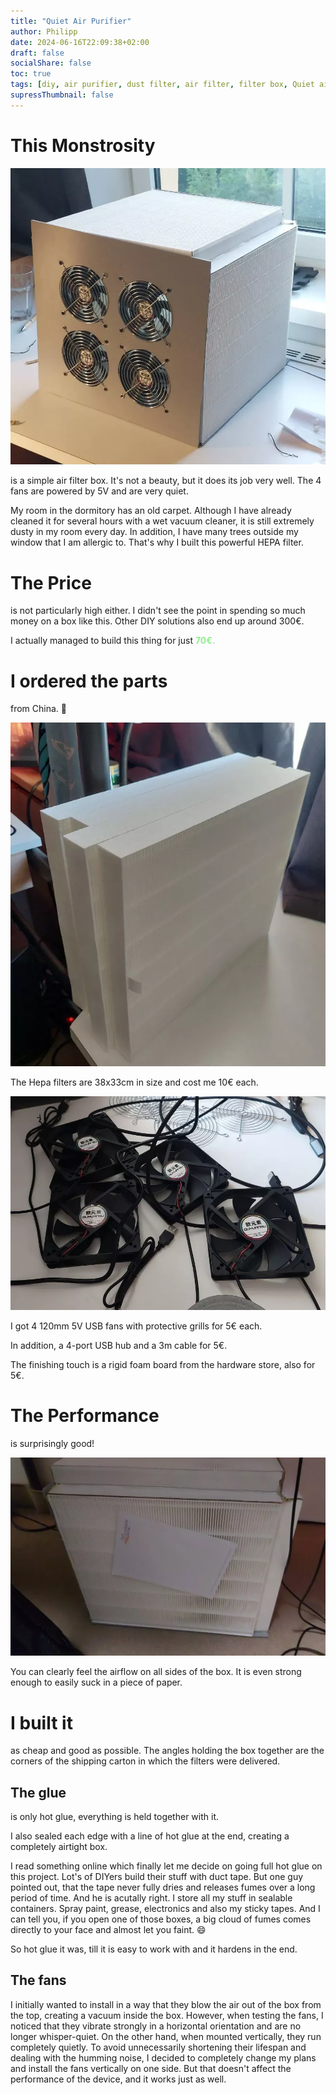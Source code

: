 ```yaml
---
title: "Quiet Air Purifier"
author: Philipp
date: 2024-06-16T22:09:38+02:00
draft: false
socialShare: false
toc: true
tags: [diy, air purifier, dust filter, air filter, filter box, Quiet air purifier]
supressThumbnail: false
---
```



# This Monstrosity

![Quiet air purifier](feature.webp)

is a simple air filter box.
It's not a beauty, but it does its job very well.
The 4 fans are powered by 5V and are very quiet.

My room in the dormitory has an old carpet. Although I have already cleaned it for several hours with a wet vacuum cleaner, it is still extremely dusty in my room every day.
In addition, I have many trees outside my window that I am allergic to. That's why I built this powerful HEPA filter.

# The Price

is not particularly high either.
I didn't see the point in spending so much money on a box like this. Other DIY solutions also end up around 300€.

I actually managed to build this thing for just <span style="color:lightgreen">**70€.**</span>

# I ordered the parts

from China. 🤫

![Hepa Filters](image.webp)

The Hepa filters are 38x33cm in size and cost me 10€ each.

![Image of the fans](image-1.webp)

I got 4 120mm 5V USB fans with protective grills for 5€ each.

In addition, a 4-port USB hub and a 3m cable for 5€.

The finishing touch is a rigid foam board from the hardware store, also for 5€.

# The Performance

is surprisingly good!

![Image of the suction power](image-2.webp)

You can clearly feel the airflow on all sides of the box. It is even strong enough to easily suck in a piece of paper.

# I built it

as cheap and good as possible.
The angles holding the box together are the corners of the shipping carton in which the filters were delivered.

## The glue

is only hot glue, everything is held together with it.

I also sealed each edge with a line of hot glue at the end, creating a completely airtight box.

I read something online which finally let me decide on going full hot glue on this project. Lot's of DIYers build their stuff with duct tape. But one guy pointed out, that the tape never fully dries and releases fumes over a long period of time. And he is acutally right. I store all my stuff in sealable containers. Spray paint, grease, electronics and also my sticky tapes. And I can tell you, if you open one of those boxes, a big cloud of fumes comes directly to your face and almost let you faint. 😄

So hot glue it was, till it is easy to work with and it hardens in the end.

## The fans

I initially wanted to install in a way that they blow the air out of the box from the top, creating a vacuum inside the box. However, when testing the fans, I noticed that they vibrate strongly in a horizontal orientation and are no longer whisper-quiet.
On the other hand, when mounted vertically, they run completely quietly.
To avoid unnecessarily shortening their lifespan and dealing with the humming noise, I decided to completely change my plans and install the fans vertically on one side.
But that doesn't affect the performance of the device, and it works just as well.